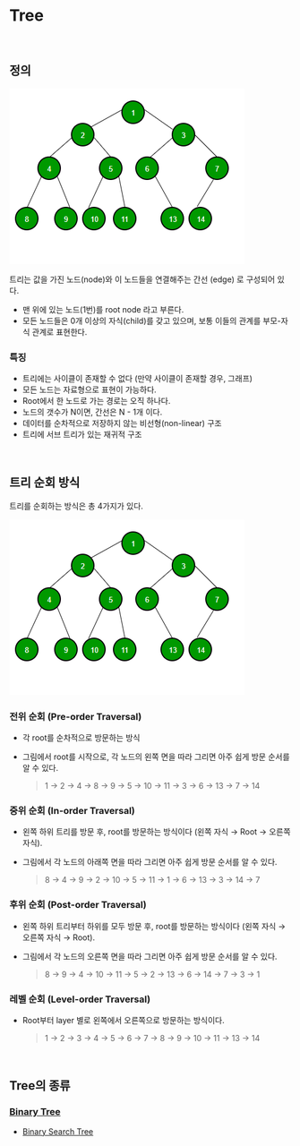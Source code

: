 # Tree

<br>

## 정의

![tree](tree.png)

트리는 값을 가진 노드(node)와 이 노드들을 연결해주는 간선 (edge) 로 구성되어 있다.
- 맨 위에 있는 노드(1번)를 root node 라고 부른다.
- 모든 노드들은 0개 이상의 자식(child)를 갖고 있으며, 보통 이들의 관계를 부모-자식 관계로 표현한다.

### 특징

- 트리에는 사이클이 존재할 수 없다 (만약 사이클이 존재할 경우, 그래프)
- 모든 노드는 자료형으로 표현이 가능하다.
- Root에서 한 노드로 가는 경로는 오직 하나다.
- 노드의 갯수가 N이면, 간선은 N - 1개 이다.
- 데이터를 순차적으로 저장하지 않는 비선형(non-linear) 구조
- 트리에 서브 트리가 있는 재귀적 구조

<br>

## 트리 순회 방식

트리를 순회하는 방식은 총 4가지가 있다.

![tree](tree.png)

### 전위 순회 (Pre-order Traversal)

- 각 root를 순차적으로 방문하는 방식
- 그림에서 root를 시작으로, 각 노드의 왼쪽 면을 따라 그리면 아주 쉽게 방문 순서를 알 수 있다.

  > 1 → 2 → 4 → 8 → 9 → 5 → 10 → 11 → 3 → 6 → 13 → 7 → 14

### 중위 순회 (In-order Traversal)

- 왼쪽 하위 트리를 방문 후, root를 방문하는 방식이다 (왼쪽 자식 → Root → 오른쪽 자식).
- 그림에서 각 노드의 아래쪽 면을 따라 그리면 아주 쉽게 방문 순서를 알 수 있다.

  > 8 → 4 → 9 → 2 → 10 → 5 → 11 → 1 → 6 → 13 → 3 → 14 → 7

### 후위 순회 (Post-order Traversal)

- 왼쪽 하위 트리부터 하위를 모두 방문 후, root를 방문하는 방식이다 (왼쪽 자식 → 오른쪽 자식 →  Root).
- 그림에서 각 노드의 오른쪽 면을 따라 그리면 아주 쉽게 방문 순서를 알 수 있다.

  > 8 → 9 → 4 → 10 → 11 → 5 → 2 → 13 → 6 → 14 → 7 → 3 → 1

### 레벨 순회 (Level-order Traversal)

- Root부터 layer 별로 왼쪽에서 오른쪽으로 방문하는 방식이다.

  > 1 → 2 → 3 → 4 → 5 → 6 → 7 → 8 → 9 → 10 → 11 → 13 → 14

<br>

## Tree의 종류

### [Binary Tree](binarytree/BinaryTree.md)

  - [Binary Search Tree](bst/BinarySearchTree.md)